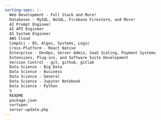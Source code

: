 ```yaml
---
sorting-spec: |-
  Web Development - Full Stack and More!
  Databases - MySQL, NoSQL, Firebase Firestore, and More!
  AI Prompt Engineer
  AI API Engineer
  AI System Engineer
  AWS Cloud
  CompSci - DS, Algos, Systems, Logic
  Cross-Platform - React Native
  Enterprise - DevOps, Server Admin, SaaS Scaling, Payment Systems
  Extensions, Plug-ins, and Software Suite Development
  Version Control - git, github, gitlab
  Data Science - Big Data
  Data Science - Business
  Data Science - General
  Data Science - Jupyter Notebook
  Data Science - Python
  %
  README
  package.json
  sortspec
  server-update.php
---
```

